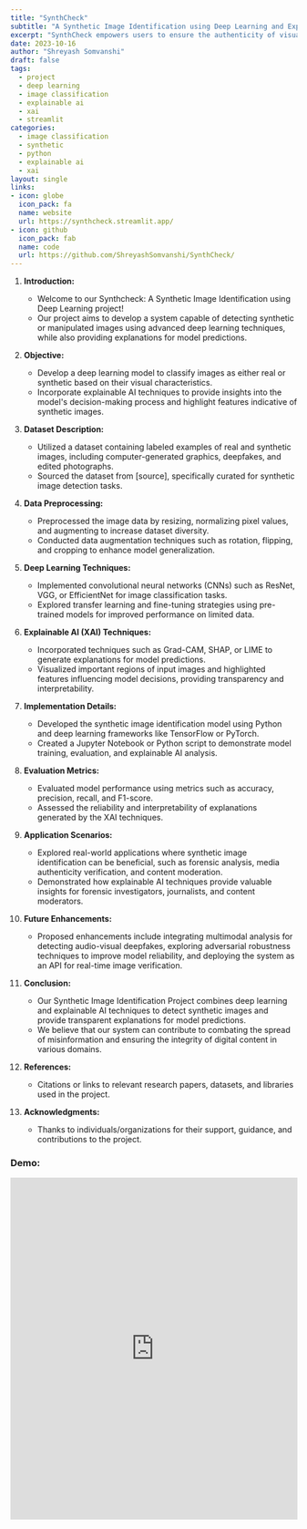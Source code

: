 ```yaml
---
title: "SynthCheck"
subtitle: "A Synthetic Image Identification using Deep Learning and Explainable A.I."
excerpt: "SynthCheck empowers users to ensure the authenticity of visual content in a world where synthetic media continues to pose challenges, providing a robust and reliable solution for synthetic image detection."
date: 2023-10-16
author: "Shreyash Somvanshi"
draft: false
tags:
  - project
  - deep learning
  - image classification
  - explainable ai
  - xai
  - streamlit
categories:
  - image classification
  - synthetic
  - python
  - explainable ai
  - xai
layout: single
links:
- icon: globe
  icon_pack: fa
  name: website
  url: https://synthcheck.streamlit.app/
- icon: github
  icon_pack: fab
  name: code
  url: https://github.com/ShreyashSomvanshi/SynthCheck/
--- 
```


1. **Introduction:**
   - Welcome to our Synthcheck: A Synthetic Image Identification using Deep Learning project!
   - Our project aims to develop a system capable of detecting synthetic or manipulated images using advanced deep learning techniques, while also providing explanations for model predictions.

2. **Objective:**
   - Develop a deep learning model to classify images as either real or synthetic based on their visual characteristics.
   - Incorporate explainable AI techniques to provide insights into the model's decision-making process and highlight features indicative of synthetic images.

3. **Dataset Description:**
   - Utilized a dataset containing labeled examples of real and synthetic images, including computer-generated graphics, deepfakes, and edited photographs.
   - Sourced the dataset from [source], specifically curated for synthetic image detection tasks.

4. **Data Preprocessing:**
   - Preprocessed the image data by resizing, normalizing pixel values, and augmenting to increase dataset diversity.
   - Conducted data augmentation techniques such as rotation, flipping, and cropping to enhance model generalization.

5. **Deep Learning Techniques:**
   - Implemented convolutional neural networks (CNNs) such as ResNet, VGG, or EfficientNet for image classification tasks.
   - Explored transfer learning and fine-tuning strategies using pre-trained models for improved performance on limited data.

6. **Explainable AI (XAI) Techniques:**
   - Incorporated techniques such as Grad-CAM, SHAP, or LIME to generate explanations for model predictions.
   - Visualized important regions of input images and highlighted features influencing model decisions, providing transparency and interpretability.

7. **Implementation Details:**
   - Developed the synthetic image identification model using Python and deep learning frameworks like TensorFlow or PyTorch.
   - Created a Jupyter Notebook or Python script to demonstrate model training, evaluation, and explainable AI analysis.

8. **Evaluation Metrics:**
   - Evaluated model performance using metrics such as accuracy, precision, recall, and F1-score.
   - Assessed the reliability and interpretability of explanations generated by the XAI techniques.

9. **Application Scenarios:**
   - Explored real-world applications where synthetic image identification can be beneficial, such as forensic analysis, media authenticity verification, and content moderation.
   - Demonstrated how explainable AI techniques provide valuable insights for forensic investigators, journalists, and content moderators.

10. **Future Enhancements:**
    - Proposed enhancements include integrating multimodal analysis for detecting audio-visual deepfakes, exploring adversarial robustness techniques to improve model reliability, and deploying the system as an API for real-time image verification.

11. **Conclusion:**
    - Our Synthetic Image Identification Project combines deep learning and explainable AI techniques to detect synthetic images and provide transparent explanations for model predictions.
    - We believe that our system can contribute to combating the spread of misinformation and ensuring the integrity of digital content in various domains.

12. **References:**
    - Citations or links to relevant research papers, datasets, and libraries used in the project.

13. **Acknowledgments:**
    - Thanks to individuals/organizations for their support, guidance, and contributions to the project.

### Demo:

<iframe src="https://synthcheck.streamlit.app/?embed=true&embed_options=dark_theme" width="100%" height="600" frameborder="0" scrolling="no"></iframe>  

